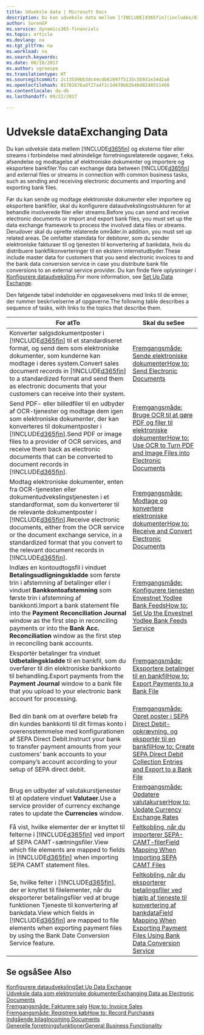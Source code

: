 ```yaml
---
title: Udveksle data | Microsoft Docs
description: Du kan udveksle data mellem [!INCLUDE[d365fin](includes/d365fin_md.md)] og eksterne filer eller streams i forbindelse med almindelige forretningsrelaterede opgaver, f.eks. afsendelse og modtagelse af elektroniske dokumenter og importere og eksportere bankfiler.
author: SorenGP
ms.service: dynamics365-financials
ms.topic: article
ms.devlang: na
ms.tgt_pltfrm: na
ms.workload: na
ms.search.keywords: 
ms.date: 08/18/2017
ms.author: sgroespe
ms.translationtype: HT
ms.sourcegitcommit: 2c13559bb3dc44cdb61697f5135c5b931e34d2a8
ms.openlocfilehash: 81781676adf27a4f1c1d478bb2b4bd8248551468
ms.contentlocale: da-dk
ms.lasthandoff: 09/22/2017

---
```

# <a name="exchanging-data"></a><span data-ttu-id="d1393-103">Udveksle data</span><span class="sxs-lookup"><span data-stu-id="d1393-103">Exchanging Data</span></span>
<span data-ttu-id="d1393-104">Du kan udveksle data mellem [!INCLUDE[d365fin](includes/d365fin_md.md)] og eksterne filer eller streams i forbindelse med almindelige forretningsrelaterede opgaver, f.eks. afsendelse og modtagelse af elektroniske dokumenter og importere og eksportere bankfiler.</span><span class="sxs-lookup"><span data-stu-id="d1393-104">You can exchange data between [!INCLUDE[d365fin](includes/d365fin_md.md)] and external files or streams in connection with common business tasks, such as sending and receiving electronic documents and importing and exporting bank files.</span></span>  

<span data-ttu-id="d1393-105">Før du kan sende og modtage elektroniske dokumenter eller importere og eksportere bankfiler, skal du konfigurere dataudvekslingsstrukturen for at behandle involverede filer eller streams.</span><span class="sxs-lookup"><span data-stu-id="d1393-105">Before you can send and receive electronic documents or import and export bank files, you must set up the data exchange framework to process the involved data files or streams.</span></span> <span data-ttu-id="d1393-106">Derudover skal du oprette relaterede områder.</span><span class="sxs-lookup"><span data-stu-id="d1393-106">In addition, you must set up related areas.</span></span> <span data-ttu-id="d1393-107">De omfatter stamdata for debitorer, som du sender elektroniske fakturaer til og tjenesten til konvertering af bankdata, hvis du distribuere bankfilkonverteringer til en ekstern internetudbyder.</span><span class="sxs-lookup"><span data-stu-id="d1393-107">These include master data for customers that you send electronic invoices to and the bank data conversion service in case you distribute bank file conversions to an external service provider.</span></span> <span data-ttu-id="d1393-108">Du kan finde flere oplysninger i [Konfigurere dataudveksling](across-set-up-data-exchange.md).</span><span class="sxs-lookup"><span data-stu-id="d1393-108">For more information, see [Set Up Data Exchange](across-set-up-data-exchange.md).</span></span>  

 <span data-ttu-id="d1393-109">Den følgende tabel indeholder en opgavesekvens med links til de emner, der rummer beskrivelserne af opgaverne.</span><span class="sxs-lookup"><span data-stu-id="d1393-109">The following table describes a sequence of tasks, with links to the topics that describe them.</span></span>  

|<span data-ttu-id="d1393-110">**For at**</span><span class="sxs-lookup"><span data-stu-id="d1393-110">**To**</span></span>|<span data-ttu-id="d1393-111">**Skal du se**</span><span class="sxs-lookup"><span data-stu-id="d1393-111">**See**</span></span>|  
|------------|-------------|  
|<span data-ttu-id="d1393-112">Konverter salgsdokumentposter i [!INCLUDE[d365fin](includes/d365fin_md.md)] til et standardiseret format, og send dem som elektroniske dokumenter, som kunderne kan modtage i deres system.</span><span class="sxs-lookup"><span data-stu-id="d1393-112">Convert sales document records in [!INCLUDE[d365fin](includes/d365fin_md.md)] to a standardized format and send them as electronic documents that your customers can receive into their system.</span></span>|[<span data-ttu-id="d1393-113">Fremgangsmåde: Sende elektroniske dokumenter</span><span class="sxs-lookup"><span data-stu-id="d1393-113">How to: Send Electronic Documents</span></span>](sales-how-to-send-electronic-documents.md)|  
|<span data-ttu-id="d1393-114">Send PDF- eller billedfiler til en udbyder af OCR-tjenester og modtage dem igen som elektroniske dokumenter, der kan konverteres til dokumentposter i [!INCLUDE[d365fin](includes/d365fin_md.md)].</span><span class="sxs-lookup"><span data-stu-id="d1393-114">Send PDF or image files to a provider of OCR services, and receive them back as electronic documents that can be converted to document records in [!INCLUDE[d365fin](includes/d365fin_md.md)].</span></span>|[<span data-ttu-id="d1393-115">Fremgangsmåde: Bruge OCR til at gøre PDF og filer til elektroniske dokumenter</span><span class="sxs-lookup"><span data-stu-id="d1393-115">How to: Use OCR to Turn PDF and Image Files into Electronic Documents</span></span>](across-how-use-ocr-pdf-images-files.md)|  
|<span data-ttu-id="d1393-116">Modtag elektroniske dokumenter, enten fra OCR-tjenesten eller dokumentudvekslingstjenesten i et standardformat, som du konverterer til de relevante dokumentposter i [!INCLUDE[d365fin](includes/d365fin_md.md)].</span><span class="sxs-lookup"><span data-stu-id="d1393-116">Receive electronic documents, either from the OCR service or the document exchange service, in a standardized format that you convert to the relevant document records in [!INCLUDE[d365fin](includes/d365fin_md.md)].</span></span>|[<span data-ttu-id="d1393-117">Fremgangsmåde: Modtage og konvertere elektroniske dokumenter</span><span class="sxs-lookup"><span data-stu-id="d1393-117">How to: Receive and Convert Electronic Documents</span></span>](purchasing-how-to-receive-and-convert-electronic-documents.md)|  
|<span data-ttu-id="d1393-118">Indlæs en kontoudtogsfil i vinduet **Betalingsudligningskladde** som første trin i afstemning af betalinger eller i vinduet **Bankkontoafstemning** som første trin i afstemning af bankkonti.</span><span class="sxs-lookup"><span data-stu-id="d1393-118">Import a bank statement file into the **Payment Reconciliation Journal** window as the first step in reconciling payments or into the **Bank Acc. Reconciliation** window as the first step in reconciling bank accounts.</span></span>|[<span data-ttu-id="d1393-119">Fremgangsmåde: Konfigurere tjenesten Envestnet Yodlee Bank Feeds</span><span class="sxs-lookup"><span data-stu-id="d1393-119">How to: Set Up the Envestnet Yodlee Bank Feeds Service</span></span>](bank-how-setup-bank-statement-service.md)|  
|<span data-ttu-id="d1393-120">Eksportér betalinger fra vinduet **Udbetalingskladde** til en bankfil, som du overfører til din elektroniske bankkonto til behandling.</span><span class="sxs-lookup"><span data-stu-id="d1393-120">Export payments from the **Payment Journal** window to a bank file that you upload to your electronic bank account for processing.</span></span>|[<span data-ttu-id="d1393-121">Fremgangsmåde: Eksportere betalinger til en bankfil</span><span class="sxs-lookup"><span data-stu-id="d1393-121">How to: Export Payments to a Bank File</span></span>](payables-how-export-payments-bank-file.md)|  
|<span data-ttu-id="d1393-122">Bed din bank om at overføre beløb fra din kundes bankkonti til dit firmas konto i overensstemmelse med konfigurationen af SEPA Direct Debit.</span><span class="sxs-lookup"><span data-stu-id="d1393-122">Instruct your bank to transfer payment amounts from your customers’ bank accounts to your company’s account according to your setup of SEPA direct debit.</span></span>|[<span data-ttu-id="d1393-123">Fremgangsmåde: Opret poster i SEPA Direct Debit-opkrævning, og eksportér til en bankfil</span><span class="sxs-lookup"><span data-stu-id="d1393-123">How to: Create SEPA Direct Debit Collection Entries and Export to a Bank File</span></span>](finance-how-create-sepa-direct-debit-collection-entries-export-bank-file.md)|  
|<span data-ttu-id="d1393-124">Brug en udbyder af valutakurstjenester til at opdatere vinduet **Valutaer**.</span><span class="sxs-lookup"><span data-stu-id="d1393-124">Use a service provider of currency exchange rates to update the **Currencies** window.</span></span>|[<span data-ttu-id="d1393-125">Fremgangsmåde: Opdatere valutakurser</span><span class="sxs-lookup"><span data-stu-id="d1393-125">How to: Update Currency Exchange Rates</span></span>](finance-how-update-currencies.md)|  
|<span data-ttu-id="d1393-126">Få vist, hvilke elementer der er knyttet til felterne i [!INCLUDE[d365fin](includes/d365fin_md.md)] ved import af SEPA CAMT-sætningsfiler.</span><span class="sxs-lookup"><span data-stu-id="d1393-126">View which file elements are mapped to fields in [!INCLUDE[d365fin](includes/d365fin_md.md)] when importing SEPA CAMT statement files.</span></span>|[<span data-ttu-id="d1393-127">Feltkobling, når du importerer SEPA-CAMT-filer</span><span class="sxs-lookup"><span data-stu-id="d1393-127">Field Mapping When Importing SEPA CAMT Files</span></span>](across-field-mapping-when-importing-sepa-camt-files.md)|  
|<span data-ttu-id="d1393-128">Se, hvilke felter i [!INCLUDE[d365fin](includes/d365fin_md.md)], der er knyttet til filelementer, når du eksporterer betalingsfiler ved at bruge funktionen Tjeneste til konvertering af bankdata.</span><span class="sxs-lookup"><span data-stu-id="d1393-128">View which fields in [!INCLUDE[d365fin](includes/d365fin_md.md)] are mapped to file elements when exporting payment files by using the Bank Date Conversion Service feature.</span></span>|[<span data-ttu-id="d1393-129">Feltkobling, når du eksporterer betalingsfiler ved hjælp af tjeneste til konvertering af bankdata</span><span class="sxs-lookup"><span data-stu-id="d1393-129">Field Mapping When Exporting Payment Files Using Bank Data Conversion Service</span></span>](across-field-mapping-when-exporting-payment-files-using-bank-data-conversion-service.md)|  

## <a name="see-also"></a><span data-ttu-id="d1393-130">Se også</span><span class="sxs-lookup"><span data-stu-id="d1393-130">See Also</span></span>  
[<span data-ttu-id="d1393-131">Konfigurere dataudveksling</span><span class="sxs-lookup"><span data-stu-id="d1393-131">Set Up Data Exchange</span></span>](across-set-up-data-exchange.md)  
[<span data-ttu-id="d1393-132">Udveksle data som elektroniske dokumenter</span><span class="sxs-lookup"><span data-stu-id="d1393-132">Exchanging Data as Electronic Documents</span></span>](across-data-exchange.md)  
<span data-ttu-id="d1393-133">[Fremgangsmåde: Fakturere salg](sales-how-invoice-sales.md) </span><span class="sxs-lookup"><span data-stu-id="d1393-133">[How to: Invoice Sales](sales-how-invoice-sales.md) </span></span>  
[<span data-ttu-id="d1393-134">Fremgangsmåde: Registrere køb</span><span class="sxs-lookup"><span data-stu-id="d1393-134">How to: Record Purchases</span></span>](purchasing-how-record-purchases.md)  
[<span data-ttu-id="d1393-135">Indgående bilag</span><span class="sxs-lookup"><span data-stu-id="d1393-135">Incoming Documents</span></span>](across-income-documents.md)  
[<span data-ttu-id="d1393-136">Generelle forretningsfunktioner</span><span class="sxs-lookup"><span data-stu-id="d1393-136">General Business Functionality</span></span>](ui-across-business-areas.md)  

